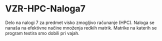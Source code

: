 # VZR-HPC-Naloga7
Delo na nalogi 7 za predmet visko zmogljivo računanje (HPC). Naloga se nanaša na efektivne načine množenja redkih matrik. 
Matrike na katerih se program testira smo dobili pri vajah. 
